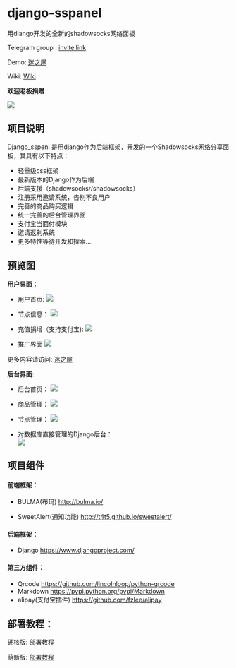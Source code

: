 # django-sspanel
用diango开发的全新的shadowsocks网络面板

Telegram group : [invite link](https://t.me/Ehcobreakwa11)

Demo: [迷之屋](https://www.ehcozone.ml/)

Wiki: [Wiki](https://github.com/Ehco1996/django-sspanel/wiki)

**欢迎老板捐赠**

![](http://opj9lh0x4.bkt.clouddn.com/17-12-20/62343859.jpg)

## 项目说明

Django_sspenl 是用django作为后端框架，开发的一个Shadowsocks网络分享面板，其具有以下特点：

* 轻量级css框架
* 最新版本的Django作为后端
* 后端支援（shadowsocksr/shadowsocks）
* 注册采用邀请系统，告别不良用户
* 完善的商品购买逻辑
* 统一完善的后台管理界面
* 支付宝当面付模块
* 邀请返利系统
* 更多特性等待开发和探索....

## 预览图

**用户界面：**

* 用户首页:
![](http://opj9lh0x4.bkt.clouddn.com/17-9-17/89397162.jpg)

* 节点信息：
![](http://opj9lh0x4.bkt.clouddn.com/17-9-17/45975575.jpg)

* 充值捐增（支持支付宝):
![](http://opj9lh0x4.bkt.clouddn.com/17-9-17/86274004.jpg)

* 推广界面
![](http://opj9lh0x4.bkt.clouddn.com/17-10-25/14059898.jpg)

更多内容请访问:  [迷之屋](http://www.ehcozone.club/)

**后台界面:**

* 后台首页：
![](http://opj9lh0x4.bkt.clouddn.com/17-10-25/23766206.jpg)

* 商品管理：
![](http://opj9lh0x4.bkt.clouddn.com/17-9-17/76575609.jpg)

* 节点管理：
![](http://opj9lh0x4.bkt.clouddn.com/17-9-17/12003054.jpg)

* 对数据库直接管理的Django后台：  
![](http://opj9lh0x4.bkt.clouddn.com/17-9-17/10484526.jpg)


## 项目组件

#### 前端框架：

* BULMA(布玛) <http://bulma.io/>

* SweetAlert(通知功能) <http://t4t5.github.io/sweetalert/>

#### 后端框架：

* Django  <https://www.djangoproject.com/>

#### 第三方组件：

* Qrcode <https://github.com/lincolnloop/python-qrcode>
* Markdown <https://pypi.python.org/pypi/Markdown>
* alipay(支付宝插件) <https://github.com/fzlee/alipay>

## 部署教程：

硬核版: [部署教程](https://github.com/Ehco1996/django-sspanel/wiki/%E9%9D%A2%E6%9D%BF%E9%83%A8%E7%BD%B2)

萌新版: [部署教程](https://github.com/Ehco1996/django-sspanel/wiki/%E9%9D%A2%E6%9D%BF%E5%AE%89%E8%A3%85%E6%95%99%E7%A8%8B-%E8%90%8C%E6%96%B0%E7%89%88)

